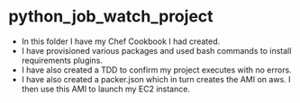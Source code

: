 # python_job_watch_project

- In this folder I have my Chef Cookbook I had created.
- I have provisioned various packages and used bash commands to install requirements plugins.
- I have also created a TDD to confirm my project executes with no errors.
- I have also created a packer.json which in turn creates the AMI on aws. I then use this AMI to launch my EC2 instance.
